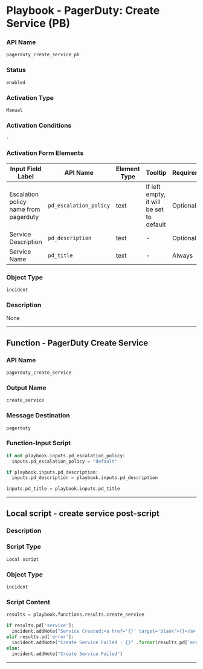 <!--
    DO NOT MANUALLY EDIT THIS FILE
    THIS FILE IS AUTOMATICALLY GENERATED WITH resilient-sdk codegen
    Generated with resilient-sdk v50.0.151
-->

# Playbook - PagerDuty: Create Service (PB)

### API Name
`pagerduty_create_service_pb`

### Status
`enabled`

### Activation Type
`Manual`

### Activation Conditions
`-`

### Activation Form Elements
| Input Field Label | API Name | Element Type | Tooltip | Requirement |
| ----------------- | -------- | ------------ | ------- | ----------- |
| Escalation policy name from pagerduty | `pd_escalation_policy` | text | If left empty, it will be set to default | Optional |
| Service Description | `pd_description` | text | - | Optional |
| Service Name | `pd_title` | text | - | Always |

### Object Type
`incident`

### Description
None


---
## Function - PagerDuty Create Service

### API Name
`pagerduty_create_service`

### Output Name
`create_service`

### Message Destination
`pagerduty`

### Function-Input Script
```python
if not playbook.inputs.pd_escalation_policy:
  inputs.pd_escalation_policy = "default"

if playbook.inputs.pd_description:
  inputs.pd_description = playbook.inputs.pd_description

inputs.pd_title = playbook.inputs.pd_title
```

---

## Local script - create service post-script

### Description


### Script Type
`Local script`

### Object Type
`incident`

### Script Content
```python
results = playbook.functions.results.create_service

if results.pd['service']:
  incident.addNote("Service Created:<a href='{}' target='blank'>{}</a> " .format(results.pd['service']['html_url'], results.pd['service']['name']))
elif results.pd['error']:
  incident.addNote("Create Service Failed : {}" .format(results.pd['error']['errors']))
else:
  incident.addNote("Create Service Failed")
```

---

